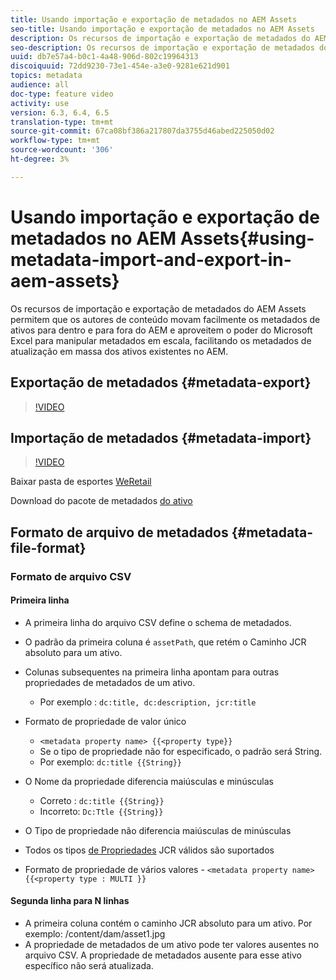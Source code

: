 ```yaml
---
title: Usando importação e exportação de metadados no AEM Assets
seo-title: Usando importação e exportação de metadados no AEM Assets
description: Os recursos de importação e exportação de metadados do AEM Assets permitem que os autores de conteúdo movam facilmente os metadados de ativos para dentro e para fora do AEM e aproveitem o poder do Microsoft Excel para manipular metadados em escala, facilitando os metadados de atualização em massa dos ativos existentes no AEM.
seo-description: Os recursos de importação e exportação de metadados do AEM Assets permitem que os autores de conteúdo movam facilmente os metadados de ativos para dentro e para fora do AEM e aproveitem o poder do Microsoft Excel para manipular metadados em escala, facilitando os metadados de atualização em massa dos ativos existentes no AEM.
uuid: db7e57a4-b0c1-4a48-906d-802c19964313
discoiquuid: 72dd9230-73e1-454e-a3e0-9281e621d901
topics: metadata
audience: all
doc-type: feature video
activity: use
version: 6.3, 6.4, 6.5
translation-type: tm+mt
source-git-commit: 67ca08bf386a217807da3755d46abed225050d02
workflow-type: tm+mt
source-wordcount: '306'
ht-degree: 3%

---
```



# Usando importação e exportação de metadados no AEM Assets{#using-metadata-import-and-export-in-aem-assets}

Os recursos de importação e exportação de metadados do AEM Assets permitem que os autores de conteúdo movam facilmente os metadados de ativos para dentro e para fora do AEM e aproveitem o poder do Microsoft Excel para manipular metadados em escala, facilitando os metadados de atualização em massa dos ativos existentes no AEM.

## Exportação de metadados {#metadata-export}

>[!VIDEO](https://video.tv.adobe.com/v/22132/?quality=9&learn=on)

## Importação de metadados {#metadata-import}

>[!VIDEO](https://video.tv.adobe.com/v/21374/?quality=9&learn=on)

Baixar pasta de esportes [WeRetail](assets/we-retail-sports.zip)

Download do pacote de metadados [do ativo](assets/we-retail-sports-asset-metadata.zip)

## Formato de arquivo de metadados {#metadata-file-format}

### Formato de arquivo CSV

#### Primeira linha

* A primeira linha do arquivo CSV define o schema de metadados.
* O padrão da primeira coluna é `assetPath`, que retém o Caminho JCR absoluto para um ativo.

* Colunas subsequentes na primeira linha apontam para outras propriedades de metadados de um ativo.

   * Por exemplo : `dc:title, dc:description, jcr:title`

* Formato de propriedade de valor único

   * `<metadata property name> {{<property type}}`
   * Se o tipo de propriedade não for especificado, o padrão será String.
   * Por exemplo: `dc:title {{String}}`

* O Nome da propriedade diferencia maiúsculas e minúsculas
   * Correto : `dc:title {{String}}`
   * Incorreto: `Dc:Ttle {{String}}`

* O Tipo de propriedade não diferencia maiúsculas de minúsculas
* Todos os tipos [de Propriedades](https://docs.adobe.com/docs/en/spec/jsr170/javadocs/jcr-2.0/javax/jcr/PropertyType.html) JCR válidos são suportados

* Formato de propriedade de vários valores - `<metadata property name> {{<property type : MULTI }}`

#### Segunda linha para N linhas

* A primeira coluna contém o caminho JCR absoluto para um ativo. Por exemplo: /content/dam/asset1.jpg
* A propriedade de metadados de um ativo pode ter valores ausentes no arquivo CSV. A propriedade de metadados ausente para esse ativo específico não será atualizada.